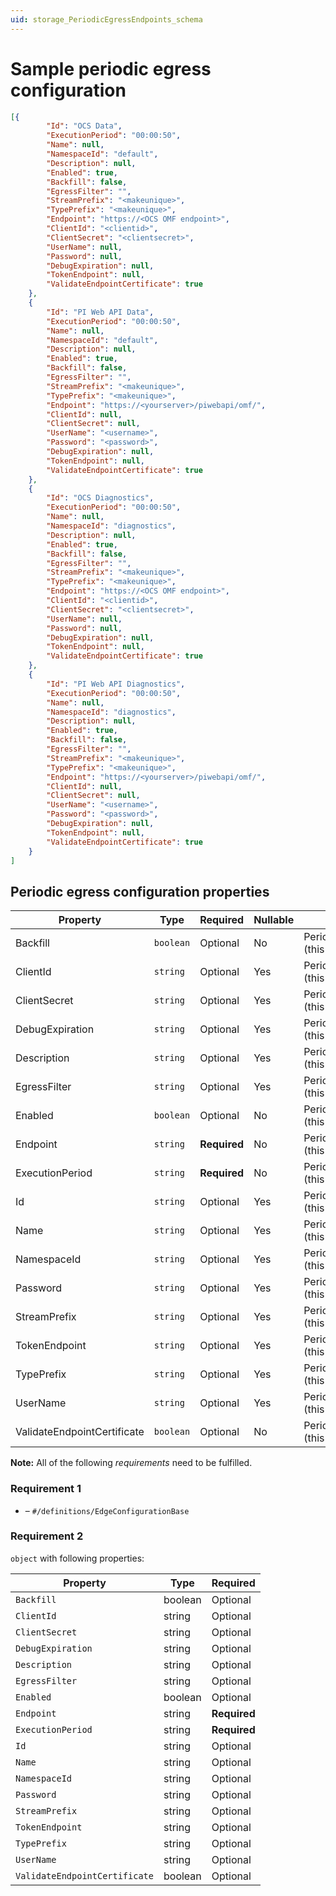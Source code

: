 ```yaml
---
uid: storage_PeriodicEgressEndpoints_schema
---
```


# Sample periodic egress configuration

```json
[{
        "Id": "OCS Data",
        "ExecutionPeriod": "00:00:50",
        "Name": null,
        "NamespaceId": "default",
        "Description": null,
        "Enabled": true,
        "Backfill": false,
        "EgressFilter": "",
        "StreamPrefix": "<makeunique>",
        "TypePrefix": "<makeunique>",
        "Endpoint": "https://<OCS OMF endpoint>",
        "ClientId": "<clientid>",
        "ClientSecret": "<clientsecret>",
        "UserName": null,
        "Password": null,
        "DebugExpiration": null,
        "TokenEndpoint": null,
        "ValidateEndpointCertificate": true
    },
    {
        "Id": "PI Web API Data",
        "ExecutionPeriod": "00:00:50",
        "Name": null,
        "NamespaceId": "default",
        "Description": null,
        "Enabled": true,
        "Backfill": false,
        "EgressFilter": "",
        "StreamPrefix": "<makeunique>",
        "TypePrefix": "<makeunique>",
        "Endpoint": "https://<yourserver>/piwebapi/omf/",
        "ClientId": null,
        "ClientSecret": null,
        "UserName": "<username>",
        "Password": "<password>",
        "DebugExpiration": null,
        "TokenEndpoint": null,
        "ValidateEndpointCertificate": true
    },
    {
        "Id": "OCS Diagnostics",
        "ExecutionPeriod": "00:00:50",
        "Name": null,
        "NamespaceId": "diagnostics",
        "Description": null,
        "Enabled": true,
        "Backfill": false,
        "EgressFilter": "",
        "StreamPrefix": "<makeunique>",
        "TypePrefix": "<makeunique>",
        "Endpoint": "https://<OCS OMF endpoint>",
        "ClientId": "<clientid>",
        "ClientSecret": "<clientsecret>",
        "UserName": null,
        "Password": null,
        "DebugExpiration": null,
        "TokenEndpoint": null,
        "ValidateEndpointCertificate": true
    },
    {
        "Id": "PI Web API Diagnostics",
        "ExecutionPeriod": "00:00:50",
        "Name": null,
        "NamespaceId": "diagnostics",
        "Description": null,
        "Enabled": true,
        "Backfill": false,
        "EgressFilter": "",
        "StreamPrefix": "<makeunique>",
        "TypePrefix": "<makeunique>",
        "Endpoint": "https://<yourserver>/piwebapi/omf/",
        "ClientId": null,
        "ClientSecret": null,
        "UserName": "<username>",
        "Password": "<password>",
        "DebugExpiration": null,
        "TokenEndpoint": null,
        "ValidateEndpointCertificate": true
    }
]
```

## Periodic egress configuration properties

| Property                            | Type      | Required     | Nullable | Defined by                                |
| ----------------------------------- | --------- | ------------ | -------- | ----------------------------------------- |
| Backfill               | `boolean` | Optional     | No       | PeriodicEgressConfiguration (this schema) |
| ClientId               | `string`  | Optional     | Yes      | PeriodicEgressConfiguration (this schema) |
| ClientSecret      | `string`  | Optional     | Yes      | PeriodicEgressConfiguration (this schema) |
| DebugExpiration | `string`  | Optional     | Yes      | PeriodicEgressConfiguration (this schema) |
| Description         | `string`  | Optional     | Yes      | PeriodicEgressConfiguration (this schema) |
| EgressFilter       | `string`  | Optional     | Yes      | PeriodicEgressConfiguration (this schema) |
| Enabled                | `boolean` | Optional     | No       | PeriodicEgressConfiguration (this schema) |
| Endpoint             | `string`  | **Required** | No       | PeriodicEgressConfiguration (this schema) |
| ExecutionPeriod | `string`  | **Required** | No       | PeriodicEgressConfiguration (this schema) |
| Id                          | `string`  | Optional     | Yes      | PeriodicEgressConfiguration (this schema) |
| Name                      | `string`  | Optional     | Yes      | PeriodicEgressConfiguration (this schema) |
| NamespaceId        | `string`  | Optional     | Yes      | PeriodicEgressConfiguration (this schema) |
| Password             | `string`  | Optional     | Yes      | PeriodicEgressConfiguration (this schema) |
| StreamPrefix      | `string`  | Optional     | Yes      | PeriodicEgressConfiguration (this schema) |
| TokenEndpoint     | `string`  | Optional     | Yes      | PeriodicEgressConfiguration (this schema) |
| TypePrefix           | `string`  | Optional     | Yes      | PeriodicEgressConfiguration (this schema) |
| UserName             | `string`  | Optional     | Yes      | PeriodicEgressConfiguration (this schema) |
| ValidateEndpointCertificate | `boolean` | Optional | No | PeriodicEgressConfiguration (this schema) |


**Note:** All of the following _requirements_ need to be fulfilled.

### Requirement 1

- []() – `#/definitions/EdgeConfigurationBase`

### Requirement 2

`object` with following properties:

| Property                      | Type    | Required     |
| ----------------------------- | ------- | ------------ |
| `Backfill`                    | boolean | Optional     |
| `ClientId`                    | string  | Optional     |
| `ClientSecret`                | string  | Optional     |
| `DebugExpiration`             | string  | Optional     |
| `Description`                 | string  | Optional     |
| `EgressFilter`                | string  | Optional     |
| `Enabled`                     | boolean | Optional     |
| `Endpoint`                    | string  | **Required** |
| `ExecutionPeriod`             | string  | **Required** |
| `Id`                          | string  | Optional     |
| `Name`                        | string  | Optional     |
| `NamespaceId`                 | string  | Optional     |
| `Password`                    | string  | Optional     |
| `StreamPrefix`                | string  | Optional     |
| `TokenEndpoint`               | string  | Optional     |
| `TypePrefix`                  | string  | Optional     |
| `UserName`                    | string  | Optional     |
| `ValidateEndpointCertificate` | boolean | Optional     |
